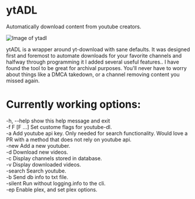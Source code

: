 # ytADL
Automatically download content from youtube creators.

![Image of ytadl](https://i.imgur.com/j1yKqUE.gif)


ytADL is a wrapper around yt-download with sane defaults. It was designed first and foremost to automate downloads for your favorite channels and halfway through programming it I added several useful features.. I have found the tool to be great for archival purposes. You'll never have to worry about things like a DMCA takedown, or a channel removing content you missed again.

# Currently working options:
  -h, --help    show this help message and exit  
  -f F [F ...]  Set custome flags for youtube-dl.  
  -a            Add youtube api key. Only needed for search functionality. Would love a PR with a method that does not rely on youtube api.  
  -new          Add a new youtuber.  
  -d            Download new videos.  
  -c            Display channels stored in database.  
  -v            Display downloaded videos.  
  -search       Search youtube.  
  -b            Send db info to txt file.  
  -silent       Run without logging.info to the cli.  
  -ep           Enable plex, and set plex options.  
